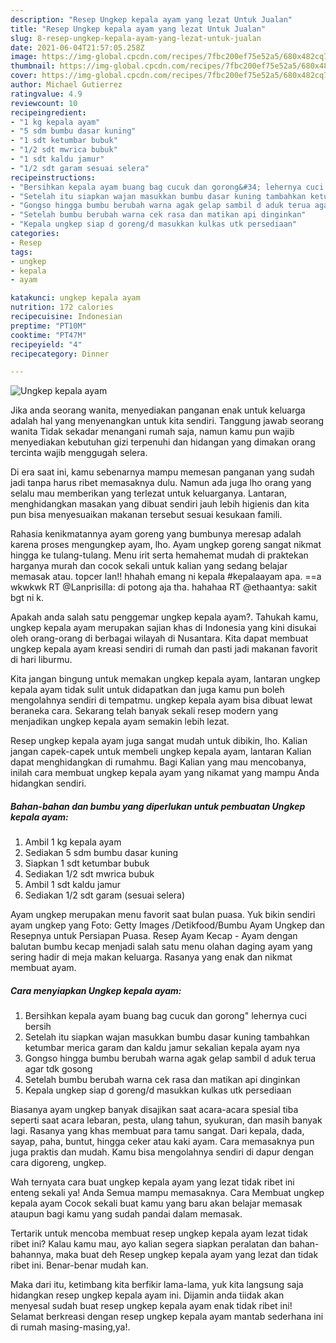 ```yaml
---
description: "Resep Ungkep kepala ayam yang lezat Untuk Jualan"
title: "Resep Ungkep kepala ayam yang lezat Untuk Jualan"
slug: 8-resep-ungkep-kepala-ayam-yang-lezat-untuk-jualan
date: 2021-06-04T21:57:05.258Z
image: https://img-global.cpcdn.com/recipes/7fbc200ef75e52a5/680x482cq70/ungkep-kepala-ayam-foto-resep-utama.jpg
thumbnail: https://img-global.cpcdn.com/recipes/7fbc200ef75e52a5/680x482cq70/ungkep-kepala-ayam-foto-resep-utama.jpg
cover: https://img-global.cpcdn.com/recipes/7fbc200ef75e52a5/680x482cq70/ungkep-kepala-ayam-foto-resep-utama.jpg
author: Michael Gutierrez
ratingvalue: 4.9
reviewcount: 10
recipeingredient:
- "1 kg kepala ayam"
- "5 sdm bumbu dasar kuning"
- "1 sdt ketumbar bubuk"
- "1/2 sdt mwrica bubuk"
- "1 sdt kaldu jamur"
- "1/2 sdt garam sesuai selera"
recipeinstructions:
- "Bersihkan kepala ayam buang bag cucuk dan gorong&#34; lehernya cuci bersih"
- "Setelah itu siapkan wajan masukkan bumbu dasar kuning tambahkan ketumbar merica garam dan kaldu jamur sekalian kepala ayam nya"
- "Gongso hingga bumbu berubah warna agak gelap sambil d aduk terua agar tdk gosong"
- "Setelah bumbu berubah warna cek rasa dan matikan api dinginkan"
- "Kepala ungkep siap d goreng/d masukkan kulkas utk persediaan"
categories:
- Resep
tags:
- ungkep
- kepala
- ayam

katakunci: ungkep kepala ayam 
nutrition: 172 calories
recipecuisine: Indonesian
preptime: "PT10M"
cooktime: "PT47M"
recipeyield: "4"
recipecategory: Dinner

---
```



![Ungkep kepala ayam](https://img-global.cpcdn.com/recipes/7fbc200ef75e52a5/680x482cq70/ungkep-kepala-ayam-foto-resep-utama.jpg)

Jika anda seorang wanita, menyediakan panganan enak untuk keluarga adalah hal yang menyenangkan untuk kita sendiri. Tanggung jawab seorang  wanita Tidak sekadar menangani rumah saja, namun kamu pun wajib menyediakan kebutuhan gizi terpenuhi dan hidangan yang dimakan orang tercinta wajib menggugah selera.

Di era  saat ini, kamu sebenarnya mampu memesan panganan yang sudah jadi tanpa harus ribet memasaknya dulu. Namun ada juga lho orang yang selalu mau memberikan yang terlezat untuk keluarganya. Lantaran, menghidangkan masakan yang dibuat sendiri jauh lebih higienis dan kita pun bisa menyesuaikan makanan tersebut sesuai kesukaan famili. 

Rahasia kenikmatannya ayam goreng yang bumbunya meresap adalah karena proses mengungkep ayam, lho. Ayam ungkep goreng sangat nikmat hingga ke tulang-tulang. Menu irit serta hemahemat mudah di praktekan harganya murah dan cocok sekali untuk kalian yang sedang belajar memasak atau. topcer lan!! hhahah emang ni kepala #kepalaayam apa. ==a wkwkwk RT @Lanprisilla: di potong aja tha. hahahaa RT @ethaantya: sakit bgt ni k.

Apakah anda salah satu penggemar ungkep kepala ayam?. Tahukah kamu, ungkep kepala ayam merupakan sajian khas di Indonesia yang kini disukai oleh orang-orang di berbagai wilayah di Nusantara. Kita dapat membuat ungkep kepala ayam kreasi sendiri di rumah dan pasti jadi makanan favorit di hari liburmu.

Kita jangan bingung untuk memakan ungkep kepala ayam, lantaran ungkep kepala ayam tidak sulit untuk didapatkan dan juga kamu pun boleh mengolahnya sendiri di tempatmu. ungkep kepala ayam bisa dibuat lewat beraneka cara. Sekarang telah banyak sekali resep modern yang menjadikan ungkep kepala ayam semakin lebih lezat.

Resep ungkep kepala ayam juga sangat mudah untuk dibikin, lho. Kalian jangan capek-capek untuk membeli ungkep kepala ayam, lantaran Kalian dapat menghidangkan di rumahmu. Bagi Kalian yang mau mencobanya, inilah cara membuat ungkep kepala ayam yang nikamat yang mampu Anda hidangkan sendiri.

<!--inarticleads1-->

##### Bahan-bahan dan bumbu yang diperlukan untuk pembuatan Ungkep kepala ayam:

1. Ambil 1 kg kepala ayam
1. Sediakan 5 sdm bumbu dasar kuning
1. Siapkan 1 sdt ketumbar bubuk
1. Sediakan 1/2 sdt mwrica bubuk
1. Ambil 1 sdt kaldu jamur
1. Sediakan 1/2 sdt garam (sesuai selera)


Ayam ungkep merupakan menu favorit saat bulan puasa. Yuk bikin sendiri ayam ungkep yang Foto: Getty Images /Detikfood/Bumbu Ayam Ungkep dan Resepnya untuk Persiapan Puasa. Resep Ayam Kecap - Ayam dengan balutan bumbu kecap menjadi salah satu menu olahan daging ayam yang sering hadir di meja makan keluarga. Rasanya yang enak dan nikmat membuat ayam. 

<!--inarticleads2-->

##### Cara menyiapkan Ungkep kepala ayam:

1. Bersihkan kepala ayam buang bag cucuk dan gorong&#34; lehernya cuci bersih
1. Setelah itu siapkan wajan masukkan bumbu dasar kuning tambahkan ketumbar merica garam dan kaldu jamur sekalian kepala ayam nya
1. Gongso hingga bumbu berubah warna agak gelap sambil d aduk terua agar tdk gosong
1. Setelah bumbu berubah warna cek rasa dan matikan api dinginkan
1. Kepala ungkep siap d goreng/d masukkan kulkas utk persediaan


Biasanya ayam ungkep banyak disajikan saat acara-acara spesial tiba seperti saat acara lebaran, pesta, ulang tahun, syukuran, dan masih banyak lagi. Rasanya yang khas membuat para tamu sangat. Dari kepala, dada, sayap, paha, buntut, hingga ceker atau kaki ayam. Cara memasaknya pun juga praktis dan mudah. Kamu bisa mengolahnya sendiri di dapur dengan cara digoreng, ungkep. 

Wah ternyata cara buat ungkep kepala ayam yang lezat tidak ribet ini enteng sekali ya! Anda Semua mampu memasaknya. Cara Membuat ungkep kepala ayam Cocok sekali buat kamu yang baru akan belajar memasak ataupun bagi kamu yang sudah pandai dalam memasak.

Tertarik untuk mencoba membuat resep ungkep kepala ayam lezat tidak ribet ini? Kalau kamu mau, ayo kalian segera siapkan peralatan dan bahan-bahannya, maka buat deh Resep ungkep kepala ayam yang lezat dan tidak ribet ini. Benar-benar mudah kan. 

Maka dari itu, ketimbang kita berfikir lama-lama, yuk kita langsung saja hidangkan resep ungkep kepala ayam ini. Dijamin anda tiidak akan menyesal sudah buat resep ungkep kepala ayam enak tidak ribet ini! Selamat berkreasi dengan resep ungkep kepala ayam mantab sederhana ini di rumah masing-masing,ya!.

